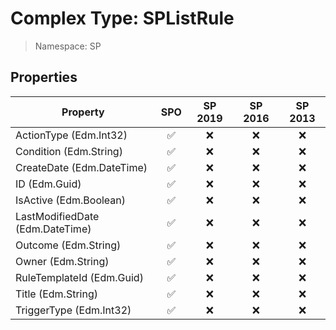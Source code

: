 # Complex Type: SPListRule

> Namespace: SP

## Properties

Property | SPO | SP 2019 | SP 2016 | SP 2013
----------|:---:|:-------:|:-------:|:-------:
ActionType (Edm.Int32) | ✅ | ❌ | ❌ | ❌
Condition (Edm.String) | ✅ | ❌ | ❌ | ❌
CreateDate (Edm.DateTime) | ✅ | ❌ | ❌ | ❌
ID (Edm.Guid) | ✅ | ❌ | ❌ | ❌
IsActive (Edm.Boolean) | ✅ | ❌ | ❌ | ❌
LastModifiedDate (Edm.DateTime) | ✅ | ❌ | ❌ | ❌
Outcome (Edm.String) | ✅ | ❌ | ❌ | ❌
Owner (Edm.String) | ✅ | ❌ | ❌ | ❌
RuleTemplateId (Edm.Guid) | ✅ | ❌ | ❌ | ❌
Title (Edm.String) | ✅ | ❌ | ❌ | ❌
TriggerType (Edm.Int32) | ✅ | ❌ | ❌ | ❌